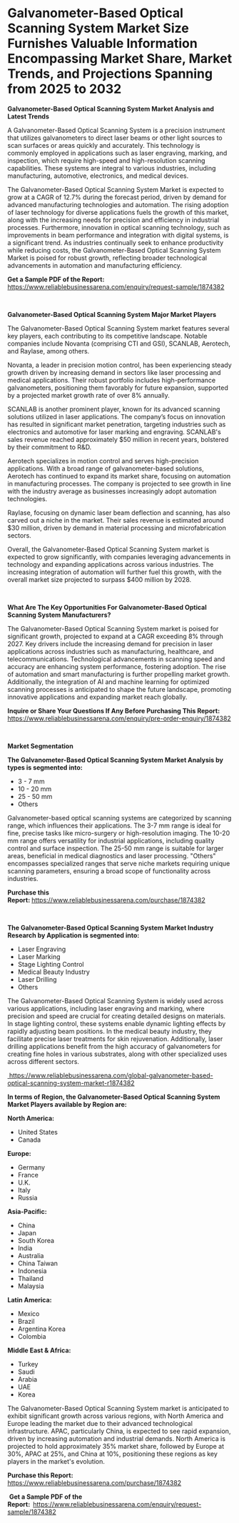 <p><h1>Galvanometer-Based Optical Scanning System Market Size Furnishes Valuable Information Encompassing Market Share, Market Trends, and Projections Spanning from 2025 to 2032</h1></p><p><strong>Galvanometer-Based Optical Scanning System Market Analysis and Latest Trends</strong></p>
<p><p>A Galvanometer-Based Optical Scanning System is a precision instrument that utilizes galvanometers to direct laser beams or other light sources to scan surfaces or areas quickly and accurately. This technology is commonly employed in applications such as laser engraving, marking, and inspection, which require high-speed and high-resolution scanning capabilities. These systems are integral to various industries, including manufacturing, automotive, electronics, and medical devices.</p><p>The Galvanometer-Based Optical Scanning System Market is expected to grow at a CAGR of 12.7% during the forecast period, driven by demand for advanced manufacturing technologies and automation. The rising adoption of laser technology for diverse applications fuels the growth of this market, along with the increasing needs for precision and efficiency in industrial processes. Furthermore, innovation in optical scanning technology, such as improvements in beam performance and integration with digital systems, is a significant trend. As industries continually seek to enhance productivity while reducing costs, the Galvanometer-Based Optical Scanning System Market is poised for robust growth, reflecting broader technological advancements in automation and manufacturing efficiency.</p></p>
<p><strong>Get a Sample PDF of the Report:&nbsp;</strong> <a href="https://www.reliablebusinessarena.com/enquiry/request-sample/1874382?utm_campaign=2514&utm_medium=2&utm_source=Github&utm_content=ia&utm_term=16042025&utm_id=galvanometer-based-optical-scanning-system">https://www.reliablebusinessarena.com/enquiry/request-sample/1874382</a></p>
<p>&nbsp;</p>
<p><strong>Galvanometer-Based Optical Scanning System Major Market Players</strong></p>
<p><p>The Galvanometer-Based Optical Scanning System market features several key players, each contributing to its competitive landscape. Notable companies include Novanta (comprising CTI and GSI), SCANLAB, Aerotech, and Raylase, among others.</p><p>Novanta, a leader in precision motion control, has been experiencing steady growth driven by increasing demand in sectors like laser processing and medical applications. Their robust portfolio includes high-performance galvanometers, positioning them favorably for future expansion, supported by a projected market growth rate of over 8% annually.</p><p>SCANLAB is another prominent player, known for its advanced scanning solutions utilized in laser applications. The company’s focus on innovation has resulted in significant market penetration, targeting industries such as electronics and automotive for laser marking and engraving. SCANLAB's sales revenue reached approximately $50 million in recent years, bolstered by their commitment to R&D.</p><p>Aerotech specializes in motion control and serves high-precision applications. With a broad range of galvanometer-based solutions, Aerotech has continued to expand its market share, focusing on automation in manufacturing processes. The company is projected to see growth in line with the industry average as businesses increasingly adopt automation technologies.</p><p>Raylase, focusing on dynamic laser beam deflection and scanning, has also carved out a niche in the market. Their sales revenue is estimated around $30 million, driven by demand in material processing and microfabrication sectors.</p><p>Overall, the Galvanometer-Based Optical Scanning System market is expected to grow significantly, with companies leveraging advancements in technology and expanding applications across various industries. The increasing integration of automation will further fuel this growth, with the overall market size projected to surpass $400 million by 2028.</p></p>
<p>&nbsp;</p>
<p><strong>What Are The Key Opportunities For Galvanometer-Based Optical Scanning System Manufacturers?</strong></p>
<p><p>The Galvanometer-Based Optical Scanning System market is poised for significant growth, projected to expand at a CAGR exceeding 8% through 2027. Key drivers include the increasing demand for precision in laser applications across industries such as manufacturing, healthcare, and telecommunications. Technological advancements in scanning speed and accuracy are enhancing system performance, fostering adoption. The rise of automation and smart manufacturing is further propelling market growth. Additionally, the integration of AI and machine learning for optimized scanning processes is anticipated to shape the future landscape, promoting innovative applications and expanding market reach globally.</p></p>
<p><strong>Inquire or Share Your Questions If Any Before Purchasing This Report:</strong> <a href="https://www.reliablebusinessarena.com/enquiry/pre-order-enquiry/1874382?utm_campaign=2514&utm_medium=2&utm_source=Github&utm_content=ia&utm_term=16042025&utm_id=galvanometer-based-optical-scanning-system">https://www.reliablebusinessarena.com/enquiry/pre-order-enquiry/1874382</a></p>
<p>&nbsp;</p>
<p><strong>Market Segmentation</strong></p>
<p><strong>The Galvanometer-Based Optical Scanning System Market Analysis by types is segmented into:</strong></p>
<p><ul><li>3 - 7 mm</li><li>10 - 20 mm</li><li>25 - 50 mm</li><li>Others</li></ul></p>
<p><p>Galvanometer-based optical scanning systems are categorized by scanning range, which influences their applications. The 3-7 mm range is ideal for fine, precise tasks like micro-surgery or high-resolution imaging. The 10-20 mm range offers versatility for industrial applications, including quality control and surface inspection. The 25-50 mm range is suitable for larger areas, beneficial in medical diagnostics and laser processing. "Others" encompasses specialized ranges that serve niche markets requiring unique scanning parameters, ensuring a broad scope of functionality across industries.</p></p>
<p><strong>Purchase this Report:&nbsp;</strong><a href="https://www.reliablebusinessarena.com/purchase/1874382?utm_campaign=2514&utm_medium=2&utm_source=Github&utm_content=ia&utm_term=16042025&utm_id=galvanometer-based-optical-scanning-system">https://www.reliablebusinessarena.com/purchase/1874382</a></p>
<p>&nbsp;</p>
<p><strong>The Galvanometer-Based Optical Scanning System Market Industry Research by Application is segmented into:</strong></p>
<p><ul><li>Laser Engraving</li><li>Laser Marking</li><li>Stage Lighting Control</li><li>Medical Beauty Industry</li><li>Laser Drilling</li><li>Others</li></ul></p>
<p><p>The Galvanometer-Based Optical Scanning System is widely used across various applications, including laser engraving and marking, where precision and speed are crucial for creating detailed designs on materials. In stage lighting control, these systems enable dynamic lighting effects by rapidly adjusting beam positions. In the medical beauty industry, they facilitate precise laser treatments for skin rejuvenation. Additionally, laser drilling applications benefit from the high accuracy of galvanometers for creating fine holes in various substrates, along with other specialized uses across different sectors.</p></p>
<p><a href="https://www.reliablebusinessarena.com/global-galvanometer-based-optical-scanning-system-market-r1874382?utm_campaign=2514&utm_medium=2&utm_source=Github&utm_content=ia&utm_term=16042025&utm_id=galvanometer-based-optical-scanning-system">&nbsp;https://www.reliablebusinessarena.com/global-galvanometer-based-optical-scanning-system-market-r1874382</a></p>
<p><strong>In terms of Region, the Galvanometer-Based Optical Scanning System Market Players available by Region are:</strong></p>
<p>
    <p> <strong> North America: </strong>
        <ul>
            <li>United States</li>
            <li>Canada</li>
        </ul>
        </p> 
    <p> <strong> Europe: </strong>
        <ul>
            <li>Germany</li>
            <li>France</li>
            <li>U.K.</li>
            <li>Italy</li>
            <li>Russia</li>
        </ul>
        </p> 
    <p> <strong> Asia-Pacific: </strong>
        <ul>
            <li>China</li>
            <li>Japan</li>
            <li>South Korea</li>
            <li>India</li>
            <li>Australia</li>
            <li>China Taiwan</li>
            <li>Indonesia</li>
            <li>Thailand</li>
            <li>Malaysia</li>
        </ul>
        </p> 
    <p> <strong> Latin America: </strong>
        <ul>
            <li>Mexico</li>
            <li>Brazil</li>
            <li>Argentina Korea</li>
            <li>Colombia</li>
        </ul>
        </p> 
    <p> <strong> Middle East & Africa: </strong>
        <ul>
            <li>Turkey</li>
            <li>Saudi</li>
            <li>Arabia</li>
            <li>UAE</li>
            <li>Korea</li>
        </ul>
    </p>
    </p>
<p><p>The Galvanometer-Based Optical Scanning System market is anticipated to exhibit significant growth across various regions, with North America and Europe leading the market due to their advanced technological infrastructure. APAC, particularly China, is expected to see rapid expansion, driven by increasing automation and industrial demands. North America is projected to hold approximately 35% market share, followed by Europe at 30%, APAC at 25%, and China at 10%, positioning these regions as key players in the market's evolution.</p></p>
<p><strong>Purchase this Report: </strong><a href="https://www.reliablebusinessarena.com/purchase/1874382?utm_campaign=2514&utm_medium=2&utm_source=Github&utm_content=ia&utm_term=16042025&utm_id=galvanometer-based-optical-scanning-system">https://www.reliablebusinessarena.com/purchase/1874382</a></p>
<p>&nbsp;<strong>Get a Sample PDF of the Report:&nbsp;&nbsp;</strong><a href="https://www.reliablebusinessarena.com/enquiry/request-sample/1874382?utm_campaign=2514&utm_medium=2&utm_source=Github&utm_content=ia&utm_term=16042025&utm_id=galvanometer-based-optical-scanning-system">https://www.reliablebusinessarena.com/enquiry/request-sample/1874382</a></p>
<p><strong></strong></p>
<p><p></p><p></p><p></p></p>